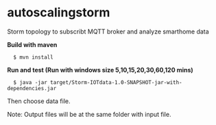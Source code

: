 # autoscalingstorm
Storm topology to subscribt MQTT broker and analyze smarthome data

<b>Build with maven</b>

      $ mvn install
  
<b>Run and test (Run with windows size 5,10,15,20,30,60,120 mins)</b>

      $ java -jar target/Storm-IOTdata-1.0-SNAPSHOT-jar-with-dependencies.jar
  
Then choose data file.

Note: Output files will be at the same folder with input file.
